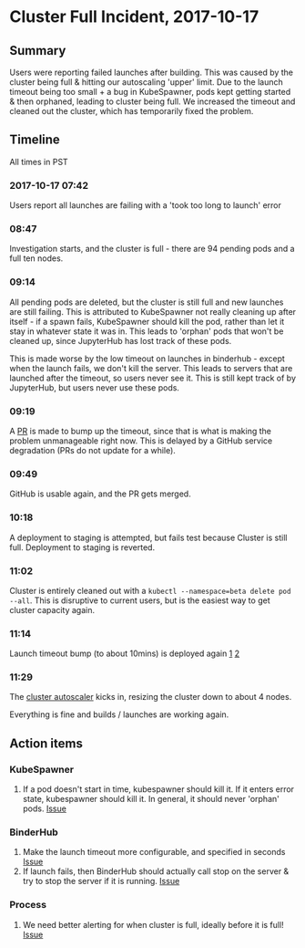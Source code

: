 # Cluster Full Incident, 2017-10-17

## Summary

Users were reporting failed launches after building. This was caused by the cluster being full & hitting our autoscaling 'upper' limit. Due to the launch timeout being too small + a bug in KubeSpawner, pods kept getting started & then orphaned, leading to cluster being full. We increased the timeout and cleaned out the cluster, which has temporarily fixed the problem.

## Timeline

All times in PST

### 2017-10-17 07:42 

Users report all launches are failing with a 'took too long to launch' error

### 08:47

Investigation starts, and the cluster is full - there are 94 pending pods and a full ten nodes. 

### 09:14

All pending pods are deleted, but the cluster is still full and new launches are still failing. This is attributed to KubeSpawner not really cleaning up after itself - if a spawn fails, KubeSpawner should kill the pod, rather than let it stay in whatever state it was in. This leads to 'orphan' pods that won't be cleaned up, since JupyterHub has lost track of these pods.

This is made worse by the low timeout on launches in binderhub - except when the launch fails, we don't kill the server. This leads to servers that are launched after the timeout, so users never see it. This is still kept track of by JupyterHub, but users never use these pods.

### 09:19

A [PR](https://github.com/jupyterhub/binderhub/pull/188) is made to bump up the timeout, since that is what is making the problem unmanageable right now. This is delayed by a GitHub service degradation (PRs do not update for a while).

### 09:49

GitHub is usable again, and the PR gets merged.

### 10:18

A deployment to staging is attempted, but fails test because Cluster is still full. Deployment to staging is reverted.

### 11:02

Cluster is entirely cleaned out with a `kubectl --namespace=beta delete pod --all`. This is disruptive to current users, but is the easiest way to get cluster capacity again.

### 11:14

Launch timeout bump (to about 10mins) is deployed again [1](https://github.com/jupyterhub/mybinder.org-deploy/pull/89) [2](https://github.com/jupyterhub/mybinder.org-deploy/pull/90)

### 11:29

The [cluster autoscaler](https://cloud.google.com/container-engine/docs/cluster-autoscaler) kicks in, resizing the cluster down to about 4 nodes.

Everything is fine and builds / launches are working again.

## Action items

### KubeSpawner

1. If a pod doesn't start in time, kubespawner should kill it. If it enters error state, kubespawner should kill it. In general, it should never 'orphan' pods. [Issue](https://github.com/jupyterhub/kubespawner/issues/95)

### BinderHub
 
1. Make the launch timeout more configurable, and specified in seconds [Issue](https://github.com/jupyterhub/binderhub/issues/244)
2. If launch fails, then BinderHub should actually call stop on the server & try to stop the server if it is running. [Issue](https://github.com/jupyterhub/binderhub/issues/245)

### Process

1. We need better alerting for when cluster is full, ideally before it is full! [Issue](https://github.com/jupyterhub/mybinder.org-deploy/issues/125)



